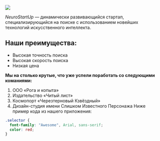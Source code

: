 ![](https://netology-code.github.io/git-homeworks/introduction/assets/logo.png)

*NeuroStartUp* — динамически развивающийся стартап, специализирующийся на поиске с использованием 
 новейших технологий искусственного интеллекта.

##  Наши преимущества:
* Высокая точность поиска
* Высокая скорость поиска
* Низкая цена


**Мы на столько крутые, что уже успели поработать со следующими команиями:**

1. ООО «Рога и копыта»
1. Издательство «Читый лист»
1. Космопорт «Черезтерновый Кзвёздный»
1. Дизайн-студия имени Слишком Известного Персонажа
Ниже пример кода из нашего приложения:

```css
.selector {‌
  font-family: "Awesome", Arial, sans-serif;
  color: red;
}
```




